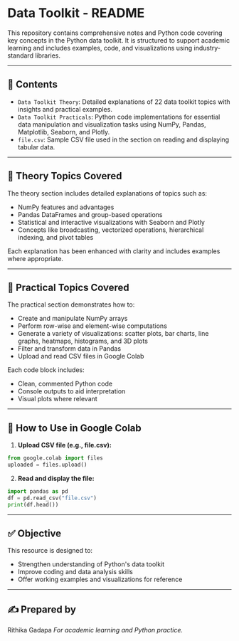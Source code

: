 # Data Toolkit - README

This repository contains comprehensive notes and Python code covering key concepts in the Python data toolkit. It is structured to support academic learning and includes examples, code, and visualizations using industry-standard libraries.

---

## 📘 Contents

* `Data Toolkit Theory`: Detailed explanations of 22 data toolkit topics with insights and practical examples.
* `Data Toolkit Practicals`: Python code implementations for essential data manipulation and visualization tasks using NumPy, Pandas, Matplotlib, Seaborn, and Plotly.
* `file.csv`: Sample CSV file used in the section on reading and displaying tabular data.

---

## 🧠 Theory Topics Covered

The theory section includes detailed explanations of topics such as:

* NumPy features and advantages
* Pandas DataFrames and group-based operations
* Statistical and interactive visualizations with Seaborn and Plotly
* Concepts like broadcasting, vectorized operations, hierarchical indexing, and pivot tables

Each explanation has been enhanced with clarity and includes examples where appropriate.

---

## 🧪 Practical Topics Covered

The practical section demonstrates how to:

* Create and manipulate NumPy arrays
* Perform row-wise and element-wise computations
* Generate a variety of visualizations: scatter plots, bar charts, line graphs, heatmaps, histograms, and 3D plots
* Filter and transform data in Pandas
* Upload and read CSV files in Google Colab

Each code block includes:

* Clean, commented Python code
* Console outputs to aid interpretation
* Visual plots where relevant

---

## 📂 How to Use in Google Colab

1. **Upload CSV file (e.g., file.csv):**

```python
from google.colab import files
uploaded = files.upload()
```

2. **Read and display the file:**

```python
import pandas as pd
df = pd.read_csv("file.csv")
print(df.head())
```

---

## ✅ Objective

This resource is designed to:

* Strengthen understanding of Python's data toolkit
* Improve coding and data analysis skills
* Offer working examples and visualizations for reference

---

## ✍ Prepared by

Rithika Gadapa
*For academic learning and Python practice.*
